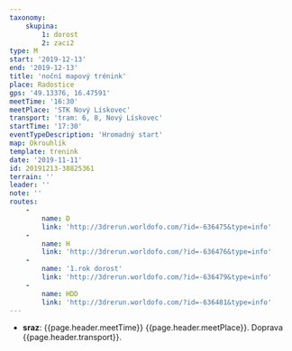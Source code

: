 ```yaml
---
taxonomy:
    skupina:
        1: dorost
        2: zaci2
type: M
start: '2019-12-13'
end: '2019-12-13'
title: 'noční mapový trénink'
place: Radostice
gps: '49.13376, 16.47591'
meetTime: '16:30'
meetPlace: 'STK Nový Lískovec'
transport: 'tram: 6, 8, Nový Lískovec'
startTime: '17:30'
eventTypeDescription: 'Hromadný start'
map: Okrouhlík
template: trenink
date: '2019-11-11'
id: 20191213-38825361
terrain: ''
leader: ''
note: ''
routes:
    -
        name: D
        link: 'http://3drerun.worldofo.com/?id=-636475&type=info'
    -
        name: H
        link: 'http://3drerun.worldofo.com/?id=-636476&type=info'
    -
        name: '1.rok dorost'
        link: 'http://3drerun.worldofo.com/?id=-636479&type=info'
    -
        name: HDD
        link: 'http://3drerun.worldofo.com/?id=-636481&type=info'
---
```

* **sraz**: {{page.header.meetTime}} {{page.header.meetPlace}}. Doprava {{page.header.transport}}.
